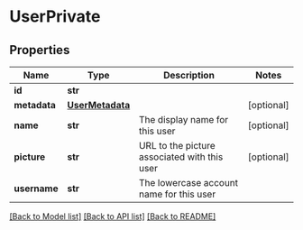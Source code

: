 # UserPrivate

## Properties
Name | Type | Description | Notes
------------ | ------------- | ------------- | -------------
**id** | **str** |  | 
**metadata** | [**UserMetadata**](UserMetadata.md) |  | [optional] 
**name** | **str** | The display name for this user | [optional] 
**picture** | **str** | URL to the picture associated with this user | [optional] 
**username** | **str** | The lowercase account name for this user | 

[[Back to Model list]](../README.md#documentation-for-models) [[Back to API list]](../README.md#documentation-for-api-endpoints) [[Back to README]](../README.md)


